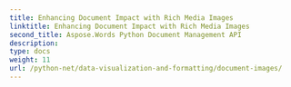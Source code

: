 ```yaml
---
title: Enhancing Document Impact with Rich Media Images
linktitle: Enhancing Document Impact with Rich Media Images
second_title: Aspose.Words Python Document Management API
description: 
type: docs
weight: 11
url: /python-net/data-visualization-and-formatting/document-images/
---
```

